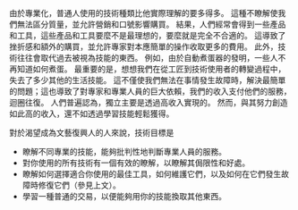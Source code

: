 由於專業化，普通人使用的技術種類比他實際理解的要多得多。
這種不瞭解使我們無法區分質量，並允許營銷和口號影響購買。
結果，人們經常會得到一些產品和工具，這些產品和工具要麼不是最理想的，要麼就是完全不合適的。
這導致了挫折感和額外的購買，並允許專家對本應簡單的操作收取更多的費用。
此外，技術往往會取代過去被視為技能的東西。
例如，由於自動煮蛋器的發明，一些人不再知道如何煮蛋。
最重要的是，想想我們在從工匠到技術使用者的轉變過程中，失去了多少其他的生活技能。
這不僅使我們無法在事情發生故障時，解決最簡單的問題；這也導致了對專家和專業人員的巨大依賴，我們的收入支付他們的服務，迴圈往復。
人們普遍認為，獨立主要是透過高收入實現的。
然而，與其努力創造如此高的收入，還不如透過學習技能輕鬆獲得。

對於渴望成為文藝復興人的人來說，技術目標是
- 瞭解不同專業的技能，能夠批判性地判斷專業人員的服務。
- 對你使用的所有技術有一個有效的瞭解，以瞭解其侷限性和好處。
- 瞭解如何選擇適合你使用的最佳工具，如何維護它們，以及如何在它們發生故障時修復它們（參見上文）。
- 學習一種普通的交易，以便能夠用你的技能換取其他東西。